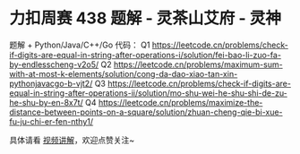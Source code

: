 # 力扣周赛 438 题解 - 灵茶山艾府 - 灵神

题解 + Python/Java/C++/Go 代码：
Q1 https://leetcode.cn/problems/check-if-digits-are-equal-in-string-after-operations-i/solution/fei-bao-li-zuo-fa-by-endlesscheng-v2o5/
Q2 https://leetcode.cn/problems/maximum-sum-with-at-most-k-elements/solution/cong-da-dao-xiao-tan-xin-pythonjavacgo-b-vjt2/
Q3 https://leetcode.cn/problems/check-if-digits-are-equal-in-string-after-operations-ii/solution/mo-shu-wei-he-shu-shi-de-zu-he-shu-by-en-8x7t/
Q4 https://leetcode.cn/problems/maximize-the-distance-between-points-on-a-square/solution/zhuan-cheng-qie-bi-xue-fu-ju-chi-er-fen-nthy1/

具体请看 [视频讲解](https://www.bilibili.com/video/BV1hiAUeWEUG/)，欢迎点赞关注~
